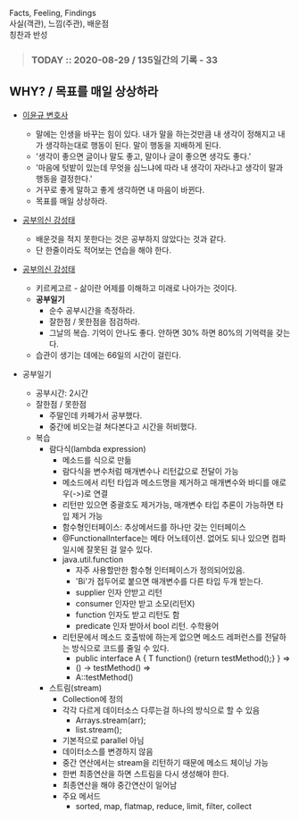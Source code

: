 Facts, Feeling, Findings  
사실(객관), 느낌(주관), 배운점  
칭찬과 반성

> ### TODAY :: 2020-08-29 / 135일간의 기록 - 33

## WHY? / 목표를 매일 상상하라

* [이윤규 변호사](https://www.youtube.com/watch?v=DDWY0fqdqdY)   
  - 말에는 인생을 바꾸는 힘이 있다. 내가 말을 하는것만큼 내 생각이 정해지고 내가 생각하는대로 행동이 된다. 말이 행동을 지배하게 된다.  
  - '생각이 좋으면 글이나 말도 좋고, 말이나 글이 좋으면 생각도 좋다.'  
  - '마음에 텃밭이 있는데 무엇을 심느냐에 따라 내 생각이 자라나고 생각이 말과 행동을 결정한다.'  
  - 거꾸로 좋게 말하고 좋게 생각하면 내 마음이 바뀐다.
  - 목표를 매일 상상하라.  

* [공부의신 강성태](https://www.youtube.com/watch?v=UgY0GcniLhw)  
  - 배운것을 적지 못한다는 것은 공부하지 않았다는 것과 같다. 
  - 단 한줄이라도 적어보는 연습을 해야 한다.

* [공부의신 강성태](https://www.youtube.com/watch?time_continue=1&v=dfseH78awoA&feature=emb_logo)  
  - 키르케고르 - 삶이란 어제를 이해하고 미래로 나아가는 것이다.  
  - **공부일기** 
    - 순수 공부시간을 측정하라.
    - 잘한점 / 못한점을 점검하라.
    - 그날의 복습. 기억이 안나도 좋다. 안하면 30% 하면 80%의 기억력을 갖는다.
  - 습관이 생기는 데에는 66일의 시간이 걸린다.

* 공부일기
  - 공부시간: 2시간
  - 잘한점 / 못한점
    - 주말인데 카페가서 공부했다. 
    - 중간에 비오는걸 쳐다본다고 시간을 허비했다.
  - 복습
    - 람다식(lambda expression)
      - 메소드를 식으로 만듦
      - 람다식을 변수처럼 매개변수나 리턴값으로 전달이 가능
      - 메소드에서 리턴 타입과 메소드명을 제거하고 매개변수와 바디를 애로우(->)로 연결
      - 리턴만 있으면 중괄호도 제거가능, 매개변수 타입 추론이 가능하면 타입 제거 가능
      - 함수형인터페이스: 추상메서드를 하나만 갖는 인터페이스
      - @FunctionalInterface는 메타 어노테이션. 없어도 되나 있으면 컴파일시에 잘못된 걸 알수 있다.
      - java.util.function
        - 자주 사용할만한 함수형 인터페이스가 정의되어있음. 
        - 'Bi'가 접두어로 붙으면 매개변수를 다른 타입 두개 받는다.
        - supplier 인자 안받고 리턴
        - consumer 인자만 받고 소모(리턴X)
        - function 인자도 받고 리턴도 함
        - predicate 인자 받아서 bool 리턴. 수학용어
      - 리턴문에서 메소드 호출밖에 하는게 없으면 메소드 레퍼런스를 전달하는 방식으로 코드를 줄일 수 있다.
        - public interface A { T function() {return testMethod();} } =>
        - () -> testMethod() => 
        - A::testMethod() 
    - 스트림(stream)
      - Collection에 정의
      - 각각 다르게 데이터소스 다루는걸 하나의 방식으로 할 수 있음
        - Arrays.stream(arr);
        - list.stream();
      - 기본적으로 parallel 아님
      - 데이터소스를 변경하지 않음
      - 중간 연산에서는 stream을 리턴하기 때문에 메소드 체이닝 가능
      - 한번 최종연산을 하면 스트림을 다시 생성해야 한다.
      - 최종연산을 해야 중간연산이 일어남
      - 주요 메서드
        - sorted, map, flatmap, reduce, limit, filter, collect 
